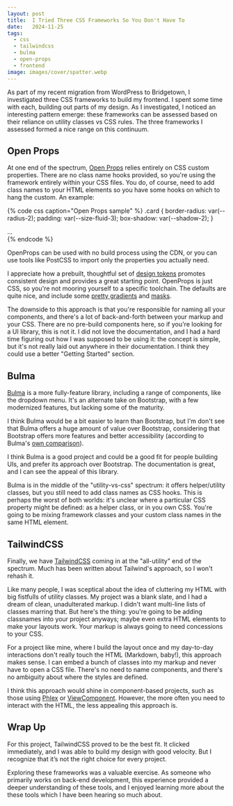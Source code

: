 ```yaml
---
layout: post
title:  I Tried Three CSS Frameworks So You Don't Have To
date:   2024-11-25
tags:
  - css
  - tailwindcss
  - bulma
  - open-props
  - frontend
image: images/cover/spatter.webp
---
```


As part of my recent migration from WordPress to Bridgetown, I investigated three CSS frameworks to build my frontend. I spent some time with each, building out parts of my design. As I investigated, I noticed an interesting pattern emerge: these frameworks can be assessed based on their reliance on utility classes vs CSS rules. The three frameworks I assessed formed a nice range on this continuum.
## Open Props
At one end of the spectrum, [Open Props](https://open-props.style/) relies entirely on CSS custom properties. There are no class name hooks provided, so you're using the framework entirely within your CSS files. You do, of course, need to add class names to your HTML elements so you have some hooks on which to hang the custom. An example:

{% code css caption="Open Props sample" %}
.card {
  border-radius: var(--radius-2);
  padding: var(--size-fluid-3);
  box-shadow: var(--shadow-2);
}

<div class="card">...</div>
{% endcode %}

OpenProps can be used with no build process using the CDN, or you can use tools like PostCSS to import only the properties you actually need.

I appreciate how a prebuilt, thoughtful set of [design tokens](https://www.contentful.com/blog/design-token-system/) promotes consistent design and provides a great starting point. OpenProps is just CSS, so you're not mooring yourself to a specific toolchain. The defaults are quite nice, and include some [pretty gradients](https://open-props.style/#gradients) and [masks](https://open-props.style/#masks).

The downside to this approach is that you're responsible for naming all your components, and there's a lot of back-and-forth between your markup and your CSS. There are no pre-build components here, so if you're looking for a UI library, this is not it. I did not love the documentation, and I had a hard time figuring out how I was supposed to be using it: the concept is simple, but it's not really laid out anywhere in their documentation. I think they could use a better "Getting Started" section.
## Bulma
[Bulma](https://bulma.io/) is a more fully-feature library, including a range of components, like the dropdown menu. It's an alternate take on Bootstrap, with a few modernized features, but lacking some of the maturity.

I think Bulma would be a bit easier to learn than Bootstrap, but I'm don't see that Bulma offers a huge amount of value over Bootstrap, considering that Bootstrap offers more features and better accessibility (according to Bulma's [own comparison](https://bulma.io/alternative-to-bootstrap/)).

I think Bulma is a good project and could be a good fit for people building UIs, and prefer its approach over Bootstrap. The documentation is great, and I can see the appeal of this library.

Bulma is in the middle of the "utility-vs-css" spectrum: it offers helper/utility classes, but you still need to add class names as CSS hooks. This is perhaps the worst of both worlds: it's unclear where a particular CSS property might be defined: as a helper class, or in you own CSS. You're going to be mixing framework classes and your custom class names in the same HTML element.

## TailwindCSS
Finally, we have [TailwindCSS](https://tailwindcss.com/) coming in at the "all-utility" end of the spectrum. Much has been written about Tailwind's approach, so I won't rehash it.

Like many people, I was sceptical about the idea of cluttering my HTML with big fistfulls of utility classes. My project was a blank slate, and I had a dream of clean, unadulterated markup. I didn't want multi-line lists of classes marring that. But here's the thing: you're going to be adding classnames into your project anyways; maybe even extra HTML elements to make your layouts work. Your markup is always going to need concessions to your CSS.

For a project like mine, where I build the layout once and my day-to-day interactions don't really touch the HTML (Markdown, baby!), this approach makes sense. I can embed a bunch of classes into my markup and never have to open a CSS file. There's no need to name components, and there's no ambiguity about where the styles are defined.

I think this approach would shine in component-based projects, such as those using [Phlex](https://www.phlex.fun/) or [ViewComponent](https://viewcomponent.org/). However, the more often you need to interact with the HTML, the less appealing this approach is.

## Wrap Up
For this project, TailwindCSS proved to be the best fit. It clicked immediately, and I was able to build my design with good velocity. But I recognize that it’s not the right choice for every project.

Exploring these frameworks was a valuable exercise. As someone who primarily works on back-end development, this experience provided a deeper understanding of these tools, and I enjoyed learning more about the these tools which I have been hearing so much about.
